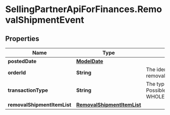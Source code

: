 # SellingPartnerApiForFinances.RemovalShipmentEvent

## Properties
Name | Type | Description | Notes
------------ | ------------- | ------------- | -------------
**postedDate** | [**ModelDate**](ModelDate.md) |  | [optional] 
**orderId** | **String** | The identifier for the removal shipment order. | [optional] 
**transactionType** | **String** | The type of removal order.  Possible values:  * WHOLESALE_LIQUIDATION | [optional] 
**removalShipmentItemList** | [**RemovalShipmentItemList**](RemovalShipmentItemList.md) |  | [optional] 
